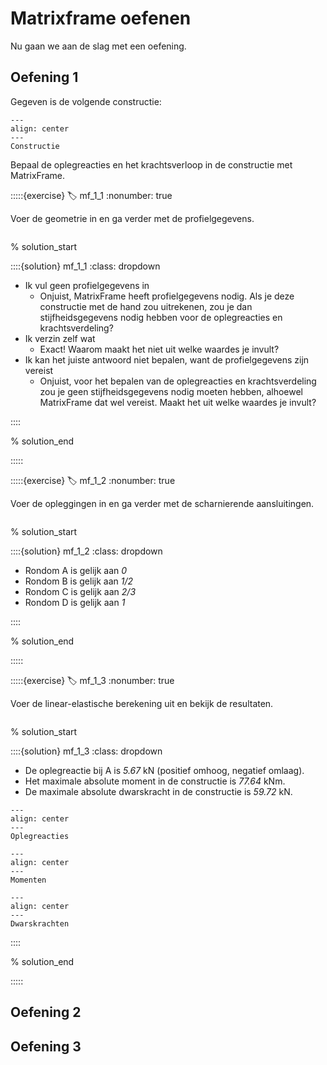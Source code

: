 # Matrixframe oefenen

Nu gaan we aan de slag met een oefening.

## Oefening 1

Gegeven is de volgende constructie:

```{figure} lesoefeningen_data/structure_1.svg
---
align: center
---
Constructie
```

Bepaal de oplegreacties en het krachtsverloop in de constructie met MatrixFrame.

:::::{exercise}
:label: mf_1_1
:nonumber: true

Voer de geometrie in en ga verder met de profielgegevens.

```{h5p} https://tudelft.h5p.com/content/1292628057313860177/embed
```

% solution_start

::::{solution} mf_1_1
:class: dropdown

- Ik vul geen profielgegevens in
  - Onjuist, MatrixFrame heeft profielgegevens nodig. Als je deze constructie met de hand zou uitrekenen, zou je dan stijfheidsgegevens nodig hebben voor de oplegreacties en krachtsverdeling?
- Ik verzin zelf wat
  - Exact! Waarom maakt het niet uit welke waardes je invult?
- Ik kan het juiste antwoord niet bepalen, want de profielgegevens zijn vereist
  - Onjuist, voor het bepalen van de oplegreacties en krachtsverdeling zou je geen stijfheidsgegevens nodig moeten hebben, alhoewel MatrixFrame dat wel vereist. Maakt het uit welke waardes je invult?

::::

% solution_end

:::::

:::::{exercise}
:label: mf_1_2
:nonumber: true

Voer de opleggingen in en ga verder met de scharnierende aansluitingen.

```{h5p} https://tudelft.h5p.com/content/1292628065481210467/embed
```

% solution_start

::::{solution} mf_1_2
:class: dropdown

- Rondom A is gelijk aan *0*
- Rondom B is gelijk aan *1/2*
- Rondom C is gelijk aan *2/3*
- Rondom D is gelijk aan *1*

::::

% solution_end

:::::

:::::{exercise}
:label: mf_1_3
:nonumber: true

Voer de linear-elastische berekening uit en bekijk de resultaten.

```{h5p} https://tudelft.h5p.com/content/1292628082183016877/embed
```

% solution_start

<!---
Heb je de goede resultaten? Rond of op 2 decimalen en gebruik een . als decimaalteken.

-->

::::{solution} mf_1_3
:class: dropdown

- De oplegreactie bij A is *5.67* kN (positief omhoog, negatief omlaag).
- Het maximale absolute moment in de constructie is *77.64* kNm.
- De maximale absolute dwarskracht in de constructie is *59.72* kN.

```{figure} lesoefeningen_data/image.png
---
align: center
---
Oplegreacties
```

```{figure} lesoefeningen_data/image_1.png
---
align: center
---
Momenten
```

```{figure} lesoefeningen_data/image_2.png
---
align: center
---
Dwarskrachten
```

::::

% solution_end

:::::

## Oefening 2

<!--

- Wisselende stijfheden, inclusief oneindig stijf, Iets met een pendelstaafconstructie en oneindig stijve balk
- Schuine roloplegging

-->

## Oefening 3

<!--
- Discontinue belastingen
- Iets met wisselende eenheden
- Iets met veren
-->
